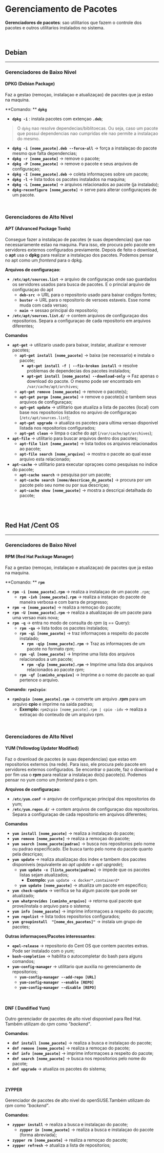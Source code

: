 # Gerenciamento de Pacotes
**Gerenciadores de pacotes**: sao utilitarios que fazem o controle dos pacotes e outros utilitarios instalados no sistema.

<br>

## Debian
----

### Gerenciadores de Baixo Nivel

#### DPKG (Debian Package)
Faz a gestao (remoçao, instalaçao e atualizaçao) de pacotes que ja estao na maquina.

**Comando: ** **`dpkg`**

+ **`dpkg -i`** : instala pacotes com extençao **`.deb`**;

>  O `dpkg` nao resolve dependecias/biblitoecas. Ou seja, caso um pacote que possui dependencias nao cumpridas ele nao permite a instalaçao do mesmo.

+ **`dpkg -i [nome_pacote].deb --force-all`** -> força a instalaçao do pacote mesmo que falta dependencias;
+ **`dpkg -r [nome_pacote]`** -> remove o pacote;
+ **`dpkg -P [nome_pacote]`** -> remove o pacote e seus arquivos de configuraçao;
+ **`dpkg -I [nome_pacote].deb`** -> coleta informaçoes sobre um pacote;
+ **`dpkg -l`** -> lista todos os pacotes instalados na maquina;
+ **`dpkg -L [nome_pacote]`** -> arquivos relacionados ao pacote (ja instalado);
+ **`dpkg-reconfigure [nome_pacote]`** -> serve para alterar configuraçoes de um pacote.

<br>

### Gerenciadores de Alto Nivel

#### APT (Advanced Package Tools)
Consegue fazer a instalaçao de pacotes  (e suas dependencias) que nao necessariamente estao na maquina. Para isso, ele procura pelo pacote em servidores externos configurados previamente. Depois de feito o download, o **apt** usa o **dpkg** para realizar a instalaçao dos pacotes. Podemos pensar no apt como um *frontend* para o dpkg.

**Arquivos de configuraçao:**
+ **`/etc/apt/sources.list`** -> arquivo de configuraçao onde sao guardados os servidores usados para busca de pacotes. E o princial arquivo de configuraçao do apt
	+ **`deb-src`** -> URL para o repositorio usado para baixar codigos fontes;
	+ **`buster`** -> URL para o repositorio de versoes estaveis. Esse nome muda com cada versao;
	+ **`main`** -> sessao principal do repositorio;
 + **`/etc/apt/sources.list.d/`** -> contem arquivos de configuraçao dos repositorios. Separa a configuraçao de cada repositorio em arquivos diferentes;


**Comandos** 

+ **`apt-get`** -> utilizario usado para baixar, instalar, atualizar e remover pacotes;
	+ **`apt-get install [nome_pacote]`** -> baixa (se necessario) e instala o pacote;
		+ **`apt-get install -f | --fix-broken install`** -> resolve problemas de dependecias dos pacotes instalados;
		+ **`apt-get install [nome_pacote] --download-only`** -> Faz apenas o download do pacote. O mesmo pode ser encontrado em `/var/cache/apt/archives`;
	+ **`apt-get remove [nome_pacote]`** ->  remove o pacote(s);
	+ **`apt-get purge [nome_pacote]`** -> remove o pacote(s) e tambem seus arquivos de configuraçao;
	+ **`apt-get update`** -> utilitario que atualiza a lista de pacotes (local) com base nos repositorios listados no arquivo de configuraçao (`/etc/apt/sources.list`);
	+ **`apt-get upgrade`** -> atualiza os pacotes para ultima versao disponivel listada nos repositorios configurados;
	+ **`apt-get clean`** -> limpa o cache do apt (`/var/cache/apt/archives`);
+ **`apt-file`** -> utilitario para buscar arquivos dentro dos pacotes;
	+ **`apt-file list [nome_pacote]`** -> lista todos os arquivos relacionados ao pacote;
	+ **`apt-file search [nome_arquivo]`** -> mostra o pacote ao qual esse arquivo esta relacionado;
+ **`apt-cache`** -> utilitario para executar opraçoes como pesquisas no indice do pacote;
	+ **`apt-cache search`** -> pesquisa por um pacote;
	+ **`apt-cache search [nome/descricao_do_pacote]`** -> procura por um pacote pelo seu nome ou por sua descriçao;
	+ **`apt-cache show [nome_pacote]`** -> mostra a descriçai detalhada do pacote;


<br>
<br>


## Red Hat /Cent OS

---


### Gerenciadores de Baixo Nivel

#### RPM (Red Hat Package Manager)
Faz a gestao (remoçao, instalaçao e atualizaçao) de pacotes que ja estao na maquina.

**Comando: ** **`rpm`**

+ **`rpm -i [nome_pacote].rpm`** -> realiza a instalaçao de um pacote `.rpm`;
	+ **`rpm -ivh [nome_pacote].rpm`** -> realiza a instaçao do pacote de maneira verbosa e com barra de progresso;
+ **`rpm -e [nome_pacote]`** -> realiza a remoçao do pacote;
+ **`rpm -U [nome_pacote].rpm`** -> realiza a atualizaçao de um pacote para uma versao mais nova;
+ **`rpm -q`** -> entra no modo de consulta do *rpm* (q == Query):
	+ **`rpm -qa`** -> lista todos os pacotes instalados;
	+ **`rpm -qi [nome_pacote]`** -> traz informaçoes a respeito do pacote instalado;
		+ **`rpm -qip [nome_pacote].rpm`** ->  Traz as informaçoes de um pacote no formato *rpm*;
	+ **`rpm -ql [nome_pacote]`** -> Imprime uma lista dos arquivos relacionados a um pacote;
		+ **`rpm -qlp [nome_pacote].rpm`** -> Imprime uma lista dos arquivos relacionados ao pacote *rpm*;
	 + **`rpm -qf [caminho_arquivo]`** -> Imprime a o nome do pacote ao qual pertence o arquivo.

**Comando:** **`rpm2cpio`**:
+ **`rpm2cpio [nome_pacote].rpm`** -> converte um arquivo **.rpm** para um arquivo **cpio** e imprime na saida padrao;
	+ **Exemplo:** `rpm2cpio [nome_pacote].rpm | cpio -idv` -> realiza a extraçao do conteudo de um arquivo rpm.



<br>

### Gerenciadores de Alto Nivel 

#### YUM (Yellowdog Updater Modified)
Faz o download de pacotes (e suas dependencias) que estao em repositorios externos (na rede). Para isso, ele procura pelo pacote em servidores externos configurados. Se encontrar o pacote, faz o download e por fim usa o  **rpm** para realizar a instalaçao do(s) pacote(s). Podemos pensar no yum como um *frontend* para o rpm.


**Arquivos de configuraçao:**
+ **`/etc/yum.conf`** -> arquivo de configuraçao principal dos repositorios do yum;
+ **`/etc/yum.repos.d/`** -> contem arquivos de configuraçao dos repositorios. Separa a configuraçao de cada repositorio em arquivos diferentes;


**Comandos** 

+ **`yum install [nome_pacote]`** -> realiza a instalaçao do pacote;
+ **`yum remove [nome_pacote]`** -> realiza a remoçao do pacote;
+ **`yum search [nome_pacote|padrao]`** -> busca nos repositorios pelo nome ou padrao especificado. Ele busca tanto pelo nome do pacote quanto pela descriçao;
+ **`yum update`** -> realiza atualizaçao dos index e tambem dos pacotes disponiveis (equivalente ao *apt update + apt upgrade*);
	+ **`yum update -x [lista_pacote|padrao]`** -> impede que os pacotes listas sejam atualizados;
		+ **Exemplo:** `yum update -x docker*,containerd*` 
	+ **`yum update [nome_pacote]`** -> atualiza um pacote em especifico;
+ **`yum check-update`** -> verifica se ha algum pacote que pode ser atualizado;
+ **`yum whatprovides [caminho_arquivo]`** -> retorna qual pacote que prove/instala o arquivo para o sistema;
+ **`yum info [nome_pacote]`** -> imprime informaçoes a respeito do pacote;
+ **`yum repolist`** -> lista todos repositorios configurados;
+ **`yum groupinstall  "[nome_dos_pacotes]"`** -> instala um grupo de pacotes;


**Outras informaçoes/Pacotes interessantes**:
+ **`epel-release`** -> repositorio do Cent OS que contem pacotes extras. Pode ser instalado com o *yum*;
+ **`bash-completion`** -> habilita o autocompletar do bash para alguns comandos;
+ **`yum-config-manager`** -> utilitario que auxilia no gerenciamento de repositorios;
	+ **`yum-config-manager --add-repo [URL]`**
	+ **`yum-config-manager --enable [REPO]`**
	+ **`yum-config-manager --disable [REPO]`**


<br>

#### DNF ( Dandified Yum)
Outro gerenciador de pacotes de alto nivel disponivel para Red Hat. Também utilizam do *rpm* como *"backend"*.

**Comandos**:
+ **`dnf install [nome_pacote]`** -> realiza a busca e instalaçao do pacote;
+ **`dnf remove [nome_pacote]`** -> realiza a remoçao do pacote;
+ **`dnf info [nome_pacote]`** -> imprime informaçoes a respeito do pacote;
+ **`dnf search [nome_pacote]`** -> busca nos repositorios pelo nome do pacote;
+ **`dnf upgrade`** -> atualiza os pacotes do sistema;

<br>

#### ZYPPER 
Gerenciador de pacotes de alto nivel do openSUSE.Também utilizam do *rpm* como *"backend"*.

**Comandos**:
+ **`zypper install`** -> realiza a busca e instalaçao do pacote;
	+ **`zypper in [nome_pacote]`** -> realiza a busca e instalaçao do pacote (forma abreviada);
+ **`zypper rm [nome_pacote]`** -> realiza a remoçao do pacote;
+ **`zypper refresh`** -> atualiza a lista de repositorios;
